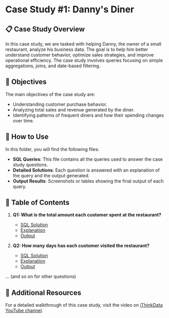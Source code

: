 # Case Study #1: Danny's Diner

## 📋 Case Study Overview

In this case study, we are tasked with helping Danny, the owner of a small restaurant, analyze his business data. The goal is to help him better understand customer behavior, optimize sales strategies, and improve operational efficiency. The case study involves queries focusing on simple aggregations, joins, and date-based filtering.

## 📝 Objectives

The main objectives of the case study are:
- Understanding customer purchase behavior.
- Analyzing total sales and revenue generated by the diner.
- Identifying patterns of frequent diners and how their spending changes over time.

## 🔧 How to Use

In this folder, you will find the following files:
- **SQL Queries**: This file contains all the queries used to answer the case study questions.
- **Detailed Solutions**: Each question is answered with an explanation of the query and the output generated.
- **Output Results**: Screenshots or tables showing the final output of each query.

## 📑 Table of Contents

1. **Q1: What is the total amount each customer spent at the restaurant?**
   - [SQL Solution](#)
   - [Explanation](#)
   - [Output](#)

2. **Q2: How many days has each customer visited the restaurant?**
   - [SQL Solution](#)
   - [Explanation](#)
   - [Output](#)

... (and so on for other questions)

## 🔗 Additional Resources

For a detailed walkthrough of this case study, visit the video on [iThinkData YouTube channel](https://www.youtube.com/channel/UCu7SbKQl-NgAQTGZ7wMYAxw).
